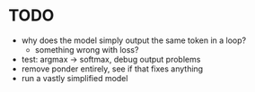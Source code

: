 # TODO

- why does the model simply output the same token in a loop?
  - something wrong with loss?
- test: argmax -> softmax, debug output problems
- remove ponder entirely, see if that fixes anything
- run a vastly simplified model
